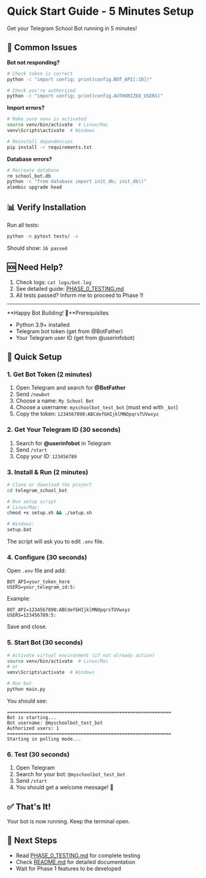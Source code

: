 # Quick Start Guide - 5 Minutes Setup

Get your Telegram School Bot running in 5 minutes!

## 🐛 Common Issues

**Bot not responding?**
```bash
# Check token is correct
python -c "import config; print(config.BOT_API[:10])"

# Check you're authorized
python -c "import config; print(config.AUTHORIZED_USERS)"
```

**Import errors?**
```bash
# Make sure venv is activated
source venv/bin/activate  # Linux/Mac
venv\Scripts\activate  # Windows

# Reinstall dependencies
pip install -r requirements.txt
```

**Database errors?**
```bash
# Recreate database
rm school_bot.db
python -c "from database import init_db; init_db()"
alembic upgrade head
```

## 📊 Verify Installation

Run all tests:
```bash
python -m pytest tests/ -v
```

Should show: `16 passed`

## 🆘 Need Help?

1. Check logs: `cat logs/bot.log`
2. See detailed guide: [PHASE_0_TESTING.md](PHASE_0_TESTING.md)
3. All tests passed? Inform me to proceed to Phase 1!

---

**Happy Bot Building! 🤖**Prerequisites

- Python 3.9+ installed
- Telegram bot token (get from @BotFather)
- Your Telegram user ID (get from @userinfobot)

## 🚀 Quick Setup

### 1. Get Bot Token (2 minutes)

1. Open Telegram and search for **@BotFather**
2. Send `/newbot`
3. Choose a name: `My School Bot`
4. Choose a username: `myschoolbot_test_bot` (must end with `_bot`)
5. Copy the token: `1234567890:ABCdefGHIjklMNOpqrsTUVwxyz`

### 2. Get Your Telegram ID (30 seconds)

1. Search for **@userinfobot** in Telegram
2. Send `/start`
3. Copy your ID: `123456789`

### 3. Install & Run (2 minutes)

```bash
# Clone or download the project
cd telegram_school_bot

# Run setup script
# Linux/Mac:
chmod +x setup.sh && ./setup.sh

# Windows:
setup.bat
```

The script will ask you to edit `.env` file.

### 4. Configure (30 seconds)

Open `.env` file and add:

```env
BOT_API=your_token_here
USERS=your_telegram_id:5:
```

Example:
```env
BOT_API=1234567890:ABCdefGHIjklMNOpqrsTUVwxyz
USERS=123456789:5:
```

Save and close.

### 5. Start Bot (30 seconds)

```bash
# Activate virtual environment (if not already active)
source venv/bin/activate  # Linux/Mac
# or
venv\Scripts\activate  # Windows

# Run bot
python main.py
```

You should see:
```
============================================================
Bot is starting...
Bot username: @myschoolbot_test_bot
Authorized users: 1
============================================================
Starting in polling mode...
```

### 6. Test (30 seconds)

1. Open Telegram
2. Search for your bot: `@myschoolbot_test_bot`
3. Send `/start`
4. You should get a welcome message! 🎉

## ✅ That's It!

Your bot is now running. Keep the terminal open.

## 🎯 Next Steps

- Read [PHASE_0_TESTING.md](PHASE_0_TESTING.md) for complete testing
- Check [README.md](README.md) for detailed documentation
- Wait for Phase 1 features to be developed

## 